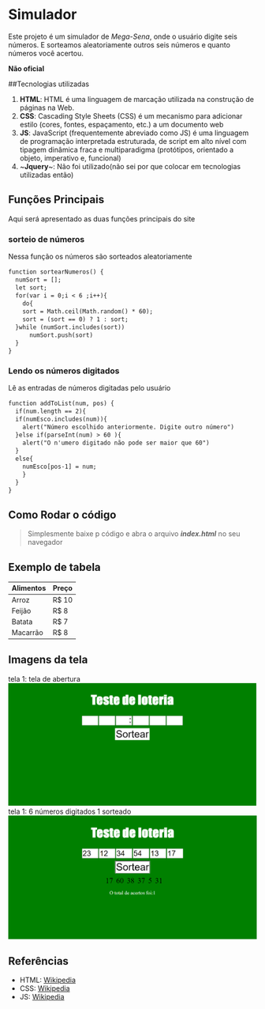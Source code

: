 # Simulador

Este projeto é um simulador de *Mega-Sena*, onde o
usuário digite seis números.
E sorteamos aleatoriamente outros seis números e
quanto números você acertou.

**Não oficial**

##Tecnologias utilizadas
1. **HTML**: HTML é uma linguagem de marcação utilizada na construção de páginas na Web.
2. **CSS**: Cascading Style Sheets (CSS) é um mecanismo para adicionar estilo (cores, fontes, espaçamento, etc.) a um documento web
3. **JS**: JavaScript (frequentemente abreviado como JS) é uma linguagem de programação interpretada estruturada, de script em alto nível com tipagem dinâmica fraca e multiparadigma (protótipos, orientado a objeto, imperativo e, funcional)
4. ~**Jquery**~: Não foi utilizado(não sei por que colocar em tecnologias utilizadas então)

## Funções Principais
Aqui será apresentado as duas funções principais do site


### sorteio de números
Nessa função os números são sorteados aleatoriamente
```
function sortearNumeros() {
  numSort = [];
  let sort;
  for(var i = 0;i < 6 ;i++){
    do{
    sort = Math.ceil(Math.random() * 60);
    sort = (sort == 0) ? 1 : sort;
  }while (numSort.includes(sort))
      numSort.push(sort)
  }
}
```

###  Lendo os números digitados
Lê as entradas de números digitadas pelo usuário
```
function addToList(num, pos) {
  if(num.length == 2){
  if(numEsco.includes(num)){
    alert("Número escolhido anteriormente. Digite outro número")
  }else if(parseInt(num) > 60 ){
    alert("O n'umero digitado não pode ser maior que 60")
  }
  else{
    numEsco[pos-1] = num;
    }
  }
}
```
## Como Rodar o código
> Simplesmente baixe p código
e abra o arquivo **_index.html_** no seu navegador

## Exemplo de tabela
Alimentos | Preço
--------- | ------
Arroz     | R$ 10
Feijão    | R$ 8
Batata    | R$ 7
Macarrão  | R$ 8

## Imagens da tela
tela 1: tela de abertura
![tela 1](/imagens/tela1.png)
tela 1: 6 números digitados 1 sorteado  
![tela 1](/imagens/tela2.png)

## Referências
* HTML: [Wikipedia](https://pt.wikipedia.org/wiki/HTML)
* CSS: [Wikipedia](https://pt.wikipedia.org/wiki/CSS)
* JS: [Wikipedia](https://pt.wikipedia.org/wiki/JavaScript)
